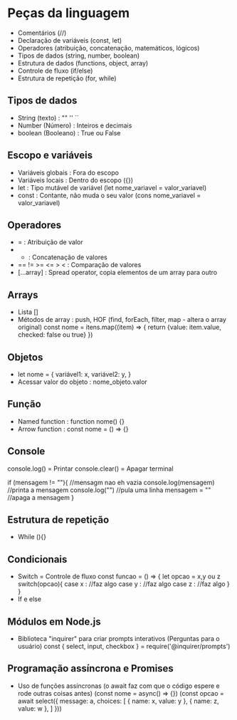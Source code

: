 # Peças da linguagem
- Comentários (//)
- Declaração de variáveis (const, let)
- Operadores (atribuição, concatenação, matemáticos, lógicos)
- Tipos de dados (string, number, boolean)
- Estrutura de dados (functions, object, array)
- Controle de fluxo (if/else)
- Estrutura de repetição (for, while)

## Tipos de dados
- String (texto) : "" '' ``
- Number (Número) : Inteiros e decimais
- boolean (Booleano) : True ou False

## Escopo e variáveis
- Variáveis globais : Fora do escopo
- Variáveis locais : Dentro do escopo ({})
- let : Tipo mutável de variável (let nome_variavel = valor_variavel)
- const : Contante, não muda o seu valor (cons nome_variavel = valor_variavel)

## Operadores
- = : Atribuição de valor
- + : Concatenação de valores
- == != >= <= > < : Comparação de valores
- [...array] : Spread operator, copia elementos de um array para outro

## Arrays
- Lista []
- Métodos de array : push, HOF (find, forEach, filter, map - altera o array original)
const nome = itens.map((item) => {
    return {value: item.value, checked: false ou true}
})
## Objetos
-   let nome = {
        variável1: x,
        variável2: y,
    }
- Acessar valor do objeto : nome_objeto.valor

## Função
- Named function : function nome() {}
- Arrow function : const nome = () => {}

## Console
console.log() = Printar
console.clear() = Apagar terminal

if (mensagem != ""){        //mensagm nao eh vazia
    console.log(mensagem)   //printa a mensagem
    console.log("")         //pula uma linha
    mensagem = ""           //apaga a mensagem
}

## Estrutura de repetição
- While (){}

## Condicionais
- Switch = Controle de fluxo
    const funcao = () => {
        let opcao = x,y ou z
        switch(opcao){
            case x :
                //faz algo
            case y :
                //faz algo
            case z : 
                //faz algo
        }
    }
- If e else

## Módulos em Node.js
- Biblioteca "inquirer" para criar prompts interativos (Perguntas para o usuário)
    const { select, input, checkbox } = require('@inquirer/prompts')

## Programação assíncrona e Promises
- Uso de funções assíncronas (o await faz com que o código espere e rode outras coisas antes)
(const nome = async() => {})
(const opcao = await select({
    message: a,
    choices: [
        {
            name: x,
            value: y
        },
        {
            name: z,
            value: w
        },
    ]
}))

